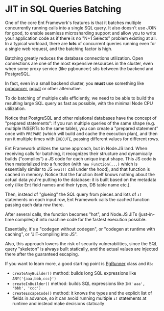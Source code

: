 # JIT in SQL Queries Batching

One of the core Ent Framework's features is that it batches multiple concurrently running calls into a single SQL query. It also doesn't use JOIN for good, to enable seamless microsharding support and allow you to write your application code as if there is no "N+1 Selects" problem existing at all. In a typical workload, there are **lots** of concurrent queries running even for a single web request, and the batching factor is high.

Batching greatly reduces the database connections utilization. Open connections are one of the most expensive resources in the cluster, even when some proxy service (like pgbouncer) sits between the backend and PostgreSQL.

In fact, even in a small backend cluster, you **must** use something like [pgbouncer](https://www.pgbouncer.org), [pgcat](https://github.com/postgresml/pgcat) or other alternative.

To do batching of multiple calls efficiently, we need to be able to build the resulting large SQL query as fast as possible, with the minimal Node CPU utilization.

Notice that PostgreSQL and other relational databases have the concept of "prepared statements": if you run multiple queries of the same shape (e.g. multiple INSERTs to the same table), you can create a "prepared statement" once with `PREPARE` (which will build and cache the execution plan), and then run it multiple times with `EXECUTE`, passing different values for different rows.

Ent Framework utilizes the same approach, but in Node.JS land. When receiving calls for batching, it recognizes their structure and dynamically builds ("compiles") a JS code for each unique input shape. This JS code is then materialized into a function (with `new Function(...)` which is essentially similar to JS `eval()` call under the hood), and that function is cached in memory. Notice that the function itself knows nothing about the actual data you're putting to the database: it is built based on the metadata only (like Ent field names and their types, DB table name etc.).

Then, instead of "glueing" the SQL query from pieces and lots of `if` statements on each input row, Ent Framework calls the cached function passing each data row there.

After several calls, the function becomes "hot", and Node.JS JITs (just-in-time compiles) it into machine code for the fastest execution possible.

Essentially, it's a "codegen without codegen", or "codegen at runtime with caching", or "JIT-compiling into JS".

Also, this approach lowers the risk of security vulnerabilities, since the SQL query "skeleton" is always built statically, and the actual values are injected there after the guaranteed escaping.

If you want to learn more, a good starting point is [PgRunner](https://github.com/clickup/ent-framework/blob/2665ffa319134f35df8e883d8923c4c554b20220/src/pg/PgRunner.ts) class and its:

* `createAnyBuilder()` method: builds long SQL expressions like `ANY('{aaa,bbb,ccc}')`
* `createInBuilder()` method: builds SQL expressions like `IN('aaa', 'bbb', 'ccc')`
* `createEscapeCode()` method: it knows the types and the explicit list of fields in advance, so it can avoid running multiple `if` statements at runtime and instead make decisions statically









